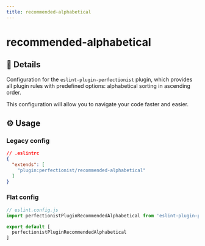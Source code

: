 ```yaml
---
title: recommended-alphabetical
---
```


# recommended-alphabetical

## 📖 Details

Configuration for the `eslint-plugin-perfectionist` plugin, which provides all plugin rules with predefined options: alphabetical sorting in ascending order.

This configuration will allow you to navigate your code faster and easier.

## ⚙️ Usage

### Legacy config

<!-- prettier-ignore -->
```json
// .eslintrc
{
  "extends": [
    "plugin:perfectionist/recommended-alphabetical"
  ]
}
```

### Flat config

<!-- prettier-ignore -->
```js
// eslint.config.js
import perfectionistPluginRecommendedAlphabetical from 'eslint-plugin-perfectionist/config/recommended-alphabetical'

export default [
  perfectionistPluginRecommendedAlphabetical
]
```
